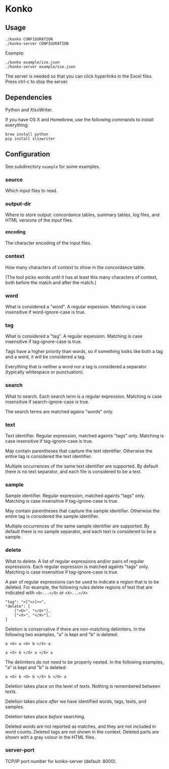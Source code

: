 Konko
=====


Usage
-----

    ./konko CONFIGURATION
    ./konko-server CONFIGURATION

Example:

    ./konko example/ice.json
    ./konko-server example/ice.json

The server is needed so that you can click hyperlinks in the Excel
files. Press ctrl-c to stop the server.


Dependencies
------------

Python and XlsxWriter.

If you have OS X and Homebrew, use the following commands to install
everything:

    brew install python
    pip install xlsxwriter


Configuration
-------------

See subdirectory `example` for some examples.


### source

Which input files to read.


### output-dir

Where to store output: concordance tables, summary tables, log files,
and HTML versions of the input files.

#### encoding

The character encoding of the input files.


### context

How many characters of context to show in the concordance table.

(The tool picks words until it has at least this many characters of
context, both before the match and after the match.)


### word

What is considered a "word". A regular expession. Matching is case
insensitive if word-ignore-case is true.


### tag

What is considered a "tag". A regular expession. Matching is case
insensitive if tag-ignore-case is true.

Tags have a higher priority than words, so if something looks
like both a tag and a word, it will be considered a tag.

Everything that is neither a word nor a tag is considered a separator
(typically whitespace or punctuation).


### search

What to search. Each search term is a regular expression. Matching
is case insensitive if search-ignore-case is true.

The search terms are matched agains "words" only.


### text

Text identifier. Regular expression, matched againts "tags" only.
Matching is case insensitive if tag-ignore-case is true.

May contain parentheses that capture the text identifier. Otherwise
the entire tag is considered the text identifier.

Multiple occurrences of the same text identifier are supported.
By default there is no text separator, and each file is considered
to be a text.


### sample

Sample identifier. Regular expression, matched againts "tags" only.
Matching is case insensitive if tag-ignore-case is true.

May contain parentheses that capture the sample identifier. Otherwise
the entire tag is considered the sample identifier.

Multiple occurrences of the same sample identifier are supported.
By default there is no sample separator, and each text is considered
to be a sample.


### delete

What to delete. A list of regular expressions and/or pairs of regular
expressions. Each regular expression is matched againts "tags" only.
Matching is case insensitive if tag-ignore-case is true.

A pair of regular expressions can be used to indicate a region that
is to be deleted. For example, the following rules delete regions of
text that are indicated with `<O>...</O>` or `<X>...</X>`

    "tag": "<[^<>]+>",
    "delete": [
        ["<O>", "</O>"],
        ["<X>", "</X>"],
    ]

Deletion is conservative if there are non-matching delimiters.
In the following two examples, "a" is kept and "b" is deleted:

    a <X> a <X> b </X> a

    a <X> b </X> a </X> a

The delimiters do not need to be properly nested. In the following
examples, "a" is kept and "b" is deleted:

    a <X> b <O> b </X> b </O> a

Deletion takes place on the level of *texts*. Nothing is remembered
between texts.

Deletion takes place *after* we have identified words, tags,
texts, and samples.

Deletion takes place *before* searching.

Deleted words are not reported as matches, and they are not included
in word counts. Deleted tags are not shown in the context. Deleted
parts are shown with a gray colour in the HTML files.


### server-port

TCP/IP port number for konko-server (default: 8000).



